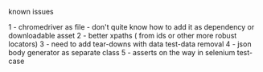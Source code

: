 known issues

1 - chromedriver as file - don't quite know how to add it as dependency or downloadable asset
2 - better xpaths ( from ids or other more robust locators)
3 - need to add tear-downs with data test-data removal
4 - json body generator as separate class
5 - asserts on the way in selenium test-case